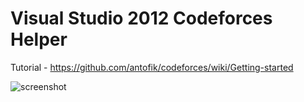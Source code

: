 Visual Studio 2012 Codeforces Helper
==========

Tutorial - https://github.com/antofik/codeforces/wiki/Getting-started

![screenshot](https://f.cloud.github.com/assets/2310260/1305752/1a18b2e2-319f-11e3-9355-5412b26568d2.png)

